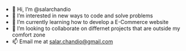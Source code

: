 - 👋 Hi, I’m @salarchandio
- 👀 I’m interested in new ways to code and solve problems
- 🌱 I’m currently learning how to develop a E-Commerce website
- 💞️ I’m looking to collaborate on differnet projects that are outside my comfort zone
- 📫 Email me at salar.chandio@gmail.com

<!---
salarchandio/salarchandio is a ✨ special ✨ repository because its `README.md` (this file) appears on your GitHub profile.
You can click the Preview link to take a look at your changes.
--->
